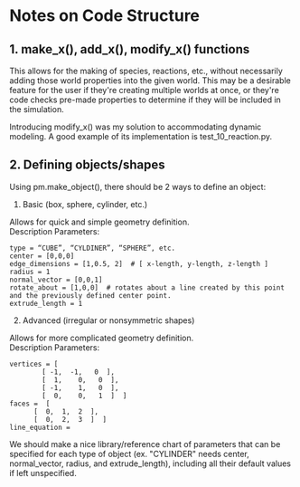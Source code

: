 # Notes on Code Structure

## 1. make_x(), add_x(), modify_x() functions

This allows for the making of species, reactions, etc., without necessarily adding those world properties into the given world. 
This may be a desirable feature for the user if they're creating multiple worlds at once, or they're code checks pre-made properties to 
determine if they will be included in the simulation. 

Introducing modify_x() was my solution to accommodating dynamic modeling. A good example of its implementation is test_10_reaction.py.

## 2. Defining objects/shapes

Using pm.make_object(), there should be 2 ways to define an object:

  1. Basic (box, sphere, cylinder, etc.)

  Allows for quick and simple geometry definition. \
  Description Parameters:

  ```
  type = “CUBE”, “CYLDINER”, “SPHERE”, etc.
  center = [0,0,0]
  edge_dimensions = [1,0.5, 2]  # [ x-length, y-length, z-length ]
  radius = 1
  normal_vector = [0,0,1]
  rotate_about = [1,0,0]  # rotates about a line created by this point and the previously defined center point.
  extrude_length = 1
  ```

  2. Advanced (irregular or nonsymmetric shapes)

  Allows for more complicated geometry definition. \
  Description Parameters:

  ```
  vertices = [ 
	      [ -1,  -1,   0  ], 
	      [  1,    0,   0  ], 
	      [ -1,    1,   0  ], 
	      [  0,    0,   1  ]  ]
  faces =  [
	    [  0,  1,  2  ],
	    [  0,  2,  3  ]  ] 
  line_equation = 
  ```
We should make a nice library/reference chart of parameters that can be specified for each type of object (ex. "CYLINDER" needs center, 
normal_vector, radius, and extrude_length), including all their default values if left unspecified.


